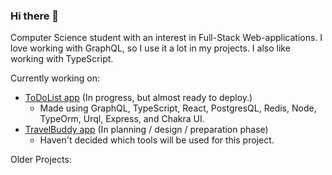 ### Hi there 👋

Computer Science student with an interest in Full-Stack Web-applications.
I love working with GraphQL, so I use it a lot in my projects. I also like working with TypeScript.

Currently working on:
* [ToDoList app](https://github.com/Emil-Ey/To-Do-List-App) (In progress, but almost ready to deploy.)
  * Made using GraphQL, TypeScript, React, PostgresQL, Redis, Node, TypeOrm, Urql, Express, and Chakra UI.
* [TravelBuddy app](https://github.com/Emil-Ey/TravelBuddy) (In planning / design / preparation phase)
  * Haven't decided which tools will be used for this project.

Older Projects:


<!--
**Emil-Ey/Emil-Ey** is a ✨ _special_ ✨ repository because its `README.md` (this file) appears on your GitHub profile.

Here are some ideas to get you started:

- 🔭 I’m currently working on ...
- 🌱 I’m currently learning ...
- 👯 I’m looking to collaborate on ...
- 🤔 I’m looking for help with ...
- 💬 Ask me about ...
- 📫 How to reach me: ...
- 😄 Pronouns: ...
- ⚡ Fun fact: ...
-->
